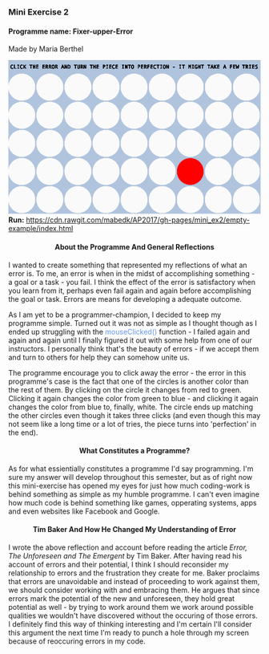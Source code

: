 <h3>Mini Exercise 2</h3>
<h4><b>Programme name:</b> Fixer-upper-Error</h4>
Made by Maria Berthel

![ScreenShot](https://github.com/mabedk/AP2017/blob/gh-pages/mini_ex2/screenshot%20of%20mini_ex2.png)
<b>Run:</b> https://cdn.rawgit.com/mabedk/AP2017/gh-pages/mini_ex2/empty-example/index.html

<center><h4>About the Programme And General Reflections</h4></center>
I wanted to create something that represented my reflections of what an error is. To me, an error is when in the midst of accomplishing something - a goal or a task - you fail. I think the effect of the error is satisfactory when you learn from it, perhaps even fail again and again before accomplishing the goal or task. Errors are means for developing a adequate outcome.

As I am yet to be a programmer-champion, I decided to keep my programme simple. Turned out it was not as simple as I thought though as I ended up struggling with the <span style="color:#6495ED">mouseClicked()</span> function - I failed again and again and again until I finally figured it out with some help from one of our instructors. I personally think that's the beauty of errors - if we accept them and turn to others for help they can somehow unite us. 

The programme encourage you to click away the error - the error in this programme's case is the fact that one of the circles is another color than the rest of them. By clicking on the circle it changes from red to green. Clicking it again changes the color from green to blue - and clicking it again changes the color from blue to, finally, white. The circle ends up matching the other circles even though it takes three clicks (and even though this may not seem like a long time or a lot of tries, the piece turns into 'perfection' in the end).

<center><h4>What Constitutes a Programme?</h4></center>
As for what essientially constitutes a programme I'd say programming. I'm sure my answer will develop throughout this semester, but as of right now this mini-exercise has opened my eyes for just how much coding-work is behind something as simple as my humble programme. I can't even imagine how much code is behind something like games, opperating systems, apps and even websites like Facebook and Google.

<center><h4>Tim Baker And How He Changed My Understanding of Error</h4></center>
I wrote the above reflection and account before reading the article <i>Error, The Unforeseen and The Emergent</i> by Tim Baker. After having read his account of errors and their potential, I think I should reconsider my relationship to errors and the frustration they create for me. Baker proclaims that errors are unavoidable and instead of proceeding to work against them, we should consider working with and embracing them. He argues that since errors mark the potential of the new and unforeseen, they hold great potential as well - by trying to work around them we work around possible qualities we wouldn't have discovered without the occuring of those errors. I definitely find this way of thinking interesting and I'm certain I'll consider this argument the next time I'm ready to punch a hole through my screen because of reoccuring errors in my code. 




